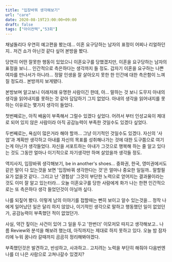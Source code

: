 ```yaml
---
title: "입장바꿔 생각해보기"
url: "care"
date: 2020-08-19T23:00:00+09:00
draft: false
tags: ["아이컨택","53회"]
---
```

채널돌리다 우연히 예고편을 봤는데...
이혼 요구당하는 남자의 표정이 어찌나 리얼하던지..
저건 쇼가 아닌것 같다 싶어 본방을 봤다.

당연히 어떤 잘못한 행동이 있었으니 이혼요구를 당했겠지만,
이혼을 요구당하는 남자의 표정을 보니...
인간적으로 측은하다는 생각까지 들 정도.
갑자기 이혼을 요구하는 나쁜여자를 만나서가 아니라...
정말 인생을 잘 살아오지 못한 한 인간에 대한 측은함이 느껴질 정도라..
본방까지 보게됐다.

본방보며 알고보니 이래저래 유명한 사람이긴 한데,
아... 말하는 것 보니 도무지 아내의 생각을 읽어내지를 못하는 것 같아 답답하기 그지 없었다.
아내의 생각을 읽어내지를 못하는 이유로는 몇가지 생각이 들었다.

첫번째로는, 아직 배움이 부족해서 그럴수 있겠다 싶었다.
어려서 부터 인성교육이 제대로 되어 있지 않은 사람이라
아직 공감능력이 부족한 것일수도 있겠다 싶었다.

두번째로는, 욕심이 많은거라 해야 할까... 그냥 이기적인 것일수도 있겠다. 자신의 '사업'과 계획만 생각하고
아내를 자신의 목표를 성취해나가는 것에 대한 도구쯤으로 여기는게 아닌가 생각들었다.
자신을 서포트하는 아내가 그것으로 행복해 하는 줄 알고 있다는 것도 그동안 얼마나 이기적으로
자기생각만 하며 살았을까 생각들 정도.

역지사지, 입장바꿔 생각해보기, be in another's shoes...
중화권, 한국, 영미권에서도 같은 말이 다 있는것을 보면 '입장바꿔 생각한다는 것'은 얼마나 중요한 일일까..
말할필요가 없을것 같다..
그리고 난 '경험상' 그것이 부단한 노력으로 얻어지는 결과물이라는 것도 이미 잘 알고 있는터라...
오늘 이혼요구를 당한 사람에게 화가 나는 한편 인간적으로는 또 측은하다 생각 들었던것이 아닐까 싶다.

나를 되짚어 봤다. 이렇게 남의 이야기를 접할때는 뻔히 보이고 알수 있는것을... 
정작 나에게 일어났던 일은 달리 하지 않았나, 이기적인 생각으로 말하고 행동했던 일이 없었던가,
공감능력이 부족했던 적이 없었던가.

사실, 약간 짚이는 사건이 있어 그 일을 두고 '한번더' 이모저모 따지고 생각해보고..
나름 Review와 분석을 해보려 했는데, 아직까지는 제대로 하지 못하고 있다.
오늘 밤 잠자리에 누워 꿈나라 갈때까지 곰곰히 정리해봐야겠다.

부족했던것은 발견하고, 반성하고, 사과하고.. 고치려는 노력을 부단히 해줘야
다음번엔 나를 더 나은 사람으로 고쳐나갈수 있겠지?
